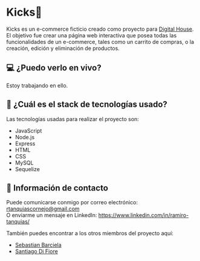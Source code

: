 # Kicks👟

Kicks es un e-commerce ficticio creado como proyecto para <a href="https://www.digitalhouse.com/ar" target="_blank">Digital House</a>. El objetivo fue crear una página web interactiva que posea todas las funcionalidades de un e-commerce, tales como un carrito de compras, o la creación, edición y eliminación de productos.
## 💻 ¿Puedo verlo en vivo?
Estoy trabajando en ello.
## 🧱 ¿Cuál es el stack de tecnologías usado? 
Las tecnologías usadas para realizar el proyecto son:
- JavaScript
- Node.js
- Express
- HTML
- CSS
- MySQL
- Sequelize
## 💬 Información de contacto
Puede comunicarse conmigo por correo electrónico: rtanquiascornejo@gmail.com\
O enviarme un mensaje en LinkedIn: https://www.linkedin.com/in/ramiro-tanquias/

También puedes encontrar a los otros miembros del proyecto aquí:
- <a href="https://github.com/sbarciela" target="_blank">Sebastian Barciela<a>
- <a href="https://github.com/SantiagoDiFiore" target="_blank">Santiago Di Fiore<a>
